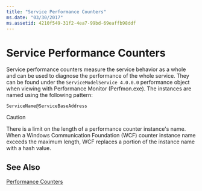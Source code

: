 ```yaml
---
title: "Service Performance Counters"
ms.date: "03/30/2017"
ms.assetid: 4210f549-31f2-4ea7-99bd-69eaffb98ddf
---
```

# Service Performance Counters
Service performance counters measure the service behavior as a whole and can be used to diagnose the performance of the whole service. They can be found under the `ServiceModelService 4.0.0.0` performance object when viewing with Performance Monitor (Perfmon.exe). The instances are named using the following pattern:  
  
```  
ServiceName@ServiceBaseAddress  
```  
  
> [!CAUTION]
>  There is a limit on the length of a performance counter instance's name. When a Windows Communication Foundation (WCF) counter instance name exceeds the maximum length, WCF replaces a portion of the instance name with a hash value.  
  
## See Also  
 [Performance Counters](../../../../../docs/framework/wcf/diagnostics/performance-counters/index.md)
